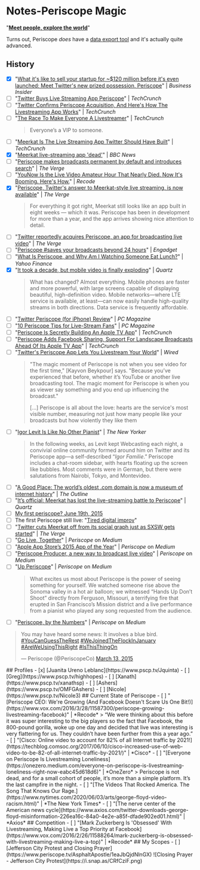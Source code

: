 # Notes-Periscope Magic
"[**Meet people, explore the world**](https://apps.apple.com/us/app/periscope-live-video-streaming/id972909677)"

Turns out, Periscope *does* have a [data export tool](https://www.pscp.tv/account/your-data) and it's actually quite advanced.

## History
- [x] "[What it's like to sell your startup for ~$120 million before it's even launched: Meet Twitter's new prized possession, Periscope](https://www.businessinsider.com/what-is-periscope-and-why-twitter-bought-it-2015-3)" | *Business Insider*
- [ ] "[Twitter Buys Live Streaming App Periscope](https://techcrunch.com/2015/03/04/twitter-in-talks-with-live-streaming-app-periscope/)" | *TechCrunch*
- [ ] "[Twitter Confirms Periscope Acquisition, And Here's How The Livestreaming App Works](https://techcrunch.com/2015/03/13/how-periscope-works/)" | *TechCrunch*
- [ ] "[The Race To Make Everyone A Livestreamer](https://techcrunch.com/2015/03/08/the-inevitable-democratization/)" | *TechCrunch*
  > Everyone’s a VIP to someone.
- [ ] "[Meerkat Is The Live Streaming App Twitter Should Have Built](https://techcrunch.com/2015/03/01/meerkat/)" | *TechCrunch*
- [x] "[Meerkat live-streaming app 'dead'](https://www.bbc.com/news/technology-37555100)" | *BBC News*
- [ ] "[Periscope makes broadcasts permanent by default and introduces search](https://www.theverge.com/2016/5/9/11635382/periscope-permanent-broadcasts-search-drone-integration-dji)" | *The Verge*
- [ ] "[YouNow Is the Live Video Amateur Hour That Nearly Died. Now It's Booming. Here's How.](https://www.vox.com/2014/10/29/11632418/younow-is-the-live-video-amateur-hour-that-nearly-died-now-its)" | *Recode*
- [x] "[Periscope, Twitter's answer to Meerkat-style live streaming, is now available](https://www.theverge.com/2015/3/26/8293353/periscope-live-streaming-twitter-meerkat)" | *The Verge*
  > For everything it got right, Meerkat still looks like an app built in eight weeks — which it was. Periscope has been in development for more than a year, and the app arrives showing nice attention to detail.
- [ ] "[Twitter reportedly acquires Periscope, an app for broadcasting live video](https://www.theverge.com/2015/3/9/8177519/twitter-reportedly-acquires-periscope)" | *The Verge*
- [ ] "[Periscope #saves your broadcasts beyond 24 hours](https://www.engadget.com/2016-05-05-periscope-save-feature.html)" | *Engadget*
- [ ] "[What Is Periscope, and Why Am I Watching Someone Eat Lunch?](https://finance.yahoo.com/news/what-is-periscope-and-why-am-i-watching-someone-114703044374.html)" | *Yahoo Finance*
- [x] "[It took a decade, but mobile video is finally exploding](https://qz.com/365293/it-took-a-decade-but-mobile-video-is-finally-exploding/)" | *Quartz*
  > What has changed? Almost everything. Mobile phones are faster and more powerful, with large screens capable of displaying beautiful, high-definition video. Mobile networks—where LTE service is available, at least—can now easily handle high-quality streams in both directions. Data service is frequently affordable.
- [ ] "[Twitter Periscope (for iPhone) Review](https://www.pcmag.com/reviews/twitter-periscope-for-iphone?test_uuid=06kBLZk02lnicdKVknWK9FI&test_variant=b)" | *PC Magazine*
- [ ] "[10 Periscope Tips for Live-Stream Fans](https://www.pcmag.com/how-to/10-periscope-tips-for-live-stream-fans)" | *PC Magazine*
- [ ] "[Periscope Is Secretly Building An Apple TV App](https://techcrunch.com/2015/09/08/periscope-apple-tv/)" | *TechCrunch*
- [ ] "[Periscope Adds Facebook Sharing, Support For Landscape Broadcasts Ahead Of Its Apple TV App](https://techcrunch.com/2015/09/10/periscope-adds-facebook-sharing-support-for-landscape-broadcasts-ahead-of-its-apple-tv-app/)" | *TechCrunch*
- [ ] "[Twitter's Periscope App Lets You Livestream Your World](https://www.wired.com/2015/03/periscope/)" | *Wired*
  > "The magic moment of Periscope is not when you see video for the first time," [Kayvon Beykpour] says. "Because you’ve experienced that before, whether it’s YouTube or another live broadcasting tool. The magic moment for Periscope is when you as viewer say something and you end up influencing the broadcast."
  >
  > [...]
  > Periscope is all about the love: hearts are the service's most visible number, measuring not just how many people like your broadcasts but how violently they like them
- [ ] "[Igor Levit Is Like No Other Pianist](https://www.newyorker.com/magazine/2020/05/18/igor-levit-is-like-no-other-pianist)" | *The New Yorker*
  > In the following weeks, as Levit kept Webcasting each night, a convivial online community formed around him on Twitter and its Periscope app—a self-described “*Igor Familie*.” Periscope includes a chat-room sidebar, with hearts floating up the screen like bubbles. Most comments were in German, but there were salutations from Nairobi, Tokyo, and Montevideo.
- [ ] "[A Good Place: The world’s oldest .com domain is now a museum of internet history](https://theoutline.com/post/8423/a-good-place-symbolics-internet-history-oldest-website)" | *The Outline*
- [ ] "[It’s official: Meerkat has lost the live-streaming battle to Periscope](https://qz.com/632017/its-official-meerkat-has-lost-the-live-streaming-battle-to-periscope/)" | *Quartz*
- [ ] [My first periscope? June 19th, 2015](https://twitter.com/NeoYokel/status/611882618632601600) 
- [ ] The first Periscope still live: "[Tired digital improv](https://www.pscp.tv/w/1OdJrgjNvoAxX)"
- [ ] "[Twitter cuts Meerkat off from its social graph just as SXSW gets started](https://www.theverge.com/2015/3/13/8213255/twitter-cuts-meerkat-off-from-its-social-graph-just-as-sxsw-gets)" | *The Verge*
- [ ] "[Go Live, Together](https://medium.com/@periscope/go-live-together-84480f412f80)" | *Periscope* on *Medium*
- [ ] "[Apple App Store’s 2015 App of the Year](https://medium.com/periscope/apple-s-2015-app-of-the-year-e44d41266d89#.rwqz4rekb)" | *Periscope* on *Medium*
- [ ] "[Periscope Producer, a new way to broadcast live video](https://medium.com/@periscope/periscope-producer-a-new-way-to-broadcast-live-video-d8d4f43204a7)" | *Periscope* on *Medium*
- [ ] "[Up Periscope](https://medium.com/periscope/up-periscope-f0b0a4d2e486)" | *Periscope* on *Medium*
  > What excites us most about Periscope is the power of seeing something for yourself. We watched someone rise above the Sonoma valley in a hot air balloon; we witnessed “Hands Up Don’t Shoot” directly from Ferguson, Missouri, a terrifying fire that erupted in San Francisco’s Mission district and a live performance from a pianist who played any song requested from the audience.
- [ ] "[Periscope, by the Numbers](https://medium.com/periscope/periscope-by-the-numbers-6b23dc6a1704)" | *Periscope* on *Medium*
<blockquote  class="twitter-tweet tw-align-center"><p lang="en" dir="ltr">You may have  heard some news: It involves a blue bird. <a  href="https://twitter.com/hashtag/YouCanGuessTheRest?src=hash&amp;ref_src=twsrc%5Etfw">#YouCanGuessTheRest</a>  <a  href="https://twitter.com/hashtag/WeJoinedTheFlockInJanuary?src=hash&amp;ref_src=twsrc%5Etfw">#WeJoinedTheFlockInJanuary</a>  <a  href="https://twitter.com/hashtag/AreWeUsingThisRight?src=hash&amp;ref_src=twsrc%5Etfw">#AreWeUsingThisRight</a>  <a  href="https://twitter.com/hashtag/IsThisThingOn?src=hash&amp;ref_src=twsrc%5Etfw">#IsThisThingOn</a></p>&mdash;  Periscope (@PeriscopeCo) <a  href="https://twitter.com/PeriscopeCo/status/576429747057504257?ref_src=twsrc%5Etfw">March  13, 2015</a></blockquote> <script async src="https://platform.twitter.com/widgets.js"  charset="utf-8"></script>
## Profiles
- [x] [Juanita Ureno Leblanc](https://www.pscp.tv/Jquinta)
- [ ] [Greg](https://www.pscp.tv/highhopes)
- [ ] [Xanath](https://www.pscp.tv/xanathsp)
- [ ] [Ashers](https://www.pscp.tv/OMFGAshers)
- [ ] [Nicole](https://www.pscp.tv/Nicole3)
## Current State of Periscope
- [ ] "[Periscope CEO: We're Growing (And Facebook Doesn't Scare Us One Bit!)](https://www.vox.com/2016/3/28/11587300/periscope-growing-livestreaming-facebook)" | *Recode*
  > “We were thinking about this before it was super interesting to the big players so the fact that Facebook, the 800-pound gorilla, woke up one day and decided that live was interesting is very flattering for us. They couldn’t have been further from this a year ago.”
- [ ] "[Cisco: Online video to account for 82% of all Internet traffic by 2021!](https://techblog.comsoc.org/2017/06/10/cisco-increased-use-of-web-video-to-be-82-of-all-internet-traffic-by-2021/)" | *Cisco*
- [ ] "[Everyone on Periscope Is Livestreaming Loneliness](https://onezero.medium.com/everyone-on-periscope-is-livestreaming-loneliness-right-now-eabc45d618d6)" | *OneZero*
  > Periscope is not dead, and for a small cohort of people, it’s more than a simple platform. It’s the last campfire in the night.
- [ ] "[The Videos That Rocked America. The Song That Knows Our Rage.](https://www.nytimes.com/2020/06/03/arts/george-floyd-video-racism.html)" | *The New York Times*
- [ ] "[The nerve center of the American news cycle](https://www.axios.com/twitter-downloads-george-floyd-misinformation-226ea16c-84a0-4e2e-a85f-dfade902ed01.html)" | *Axios*
## Competition
- [ ] "[Mark Zuckerberg Is 'Obsessed' With Livestreaming, Making Live a Top Priority at Facebook](https://www.vox.com/2016/2/26/11588264/mark-zuckerberg-is-obsessed-with-livestreaming-making-live-a-top)" | *Recode*
## My Scopes
- [ ] [Jefferson City Protest and Closing Prayer](https://www.periscope.tv/AsphaltApostle/1eaJbQjdNlnGX)
  ![Closing Prayer - Jefferson City Protest](https://i.snap.as/CRfCziF.png)